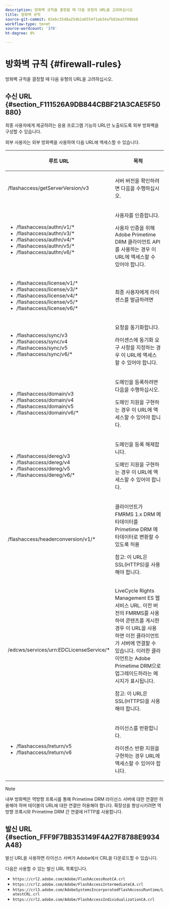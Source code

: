 ```yaml
---
description: 방화벽 규칙을 결정할 때 다음 유형의 URL을 고려하십시오
title: 방화벽 규칙
source-git-commit: 02ebc3548a254b2a6554f1ab34afbb3ea5f09bb8
workflow-type: tm+mt
source-wordcount: '370'
ht-degree: 0%

---
```


# 방화벽 규칙 {#firewall-rules}

방화벽 규칙을 결정할 때 다음 유형의 URL을 고려하십시오.

## 수신 URL {#section_F111526A9DB844CBBF21A3CAE5F50880}

최종 사용자에게 제공하려는 응용 프로그램 기능의 URL만 노출되도록 외부 방화벽을 구성할 수 있습니다.

외부 사용자는 외부 방화벽을 사용하여 다음 URL에 액세스할 수 있습니다.

<table frame="all" colsep="1" rowsep="1" class="+ topic/table adobe-d/table " id="table_bqs_whz_n4"> 
 <thead class="- topic/thead "> 
  <tr rowsep="1" class="- topic/row "> 
   <th colname="1" class="- topic/entry entry"> <p class="- topic/p ">루트 URL </p> </th> 
   <th colname="2" class="- topic/entry entry"> <p class="- topic/p ">목적 </p> </th> 
  </tr> 
 </thead>
 <tbody class="- topic/tbody "> 
  <tr rowsep="1" class="- topic/row "> 
   <td colname="1" class="- topic/entry "><span class="filepath"> /flashaccess/getServerVersion/v3</span> </td> 
   <td colname="2" class="- topic/entry "> <p class="- topic/p ">서버 버전을 확인하려면 다음을 수행하십시오. </p> </td> 
  </tr> 
  <tr rowsep="1" class="- topic/row "> 
   <td colname="1" class="- topic/entry "> 
    <ul id="ul_xr4_hdn_44"> 
     <li id="li_8C68877B0FAF427490BF826FB12BE2F2"><span class="filepath"> /flashaccess/authn/v1/*</span> </li> 
     <li id="li_BF44753FF42E40BD911D04996B962188"><span class="filepath"> /flashaccess/authn/v3/*</span> </li> 
     <li id="li_9B633CDDB3844644BD8E3BFE80FD1672"><span class="filepath"> /flashaccess/authn/v4/*</span> </li> 
     <li id="li_01B2E17BF4DB456383FD6E18E9DE28F5"><span class="filepath"> /flashaccess/authn/v5/*</span> </li> 
     <li id="li_096D349CCD7945B387CB80C3E99063C7"><span class="filepath"> /flashaccess/authn/v6/*</span> </li> 
    </ul> </td> 
   <td colname="2" class="- topic/entry "> <p class="- topic/p ">사용자를 인증합니다. </p> <p>사용자 인증을 위해 Adobe Primetime DRM 클라이언트 API를 사용하는 경우 이 URL에 액세스할 수 있어야 합니다. </p> </td> 
  </tr> 
  <tr rowsep="1" class="- topic/row "> 
   <td colname="1" class="- topic/entry "> 
    <ul id="ul_yxs_rdn_44"> 
     <li id="li_4BEB80F46E8D4D0F90F9998AB7FAAEB7"><span class="filepath"> /flashaccess/license/v1/*</span> </li> 
     <li id="li_20DDE5B03284436F9DEF794867AFBC53"><span class="filepath"> /flashaccess/license/v3/*</span> </li> 
     <li id="li_6555F8689FF945338579C58DADC2E36D"><span class="filepath"> /flashaccess/license/v4/*</span> </li> 
     <li id="li_5112283BDCF1457099056733B633FAF1"><span class="filepath"> /flashaccess/license/v5/*</span> </li> 
     <li id="li_F73A570E2C1A45E1BBF21C1468B90D3A"><span class="filepath"> /flashaccess/license/v6/*</span> </li> 
    </ul> </td> 
   <td colname="2" class="- topic/entry "> <p class="- topic/p ">최종 사용자에게 라이센스를 발급하려면 </p> </td> 
  </tr> 
  <tr rowsep="1" class="- topic/row "> 
   <td colname="1" class="- topic/entry "> 
    <ul id="ul_ibl_5dn_44"> 
     <li id="li_3B984F500F6848EDBBA5ADC570417E34"><span class="filepath"> /flashaccess/sync/v3</span> </li> 
     <li id="li_3204CF10D68C4FDB97E369BD63FA3C2B"><span class="filepath"> /flashaccess/sync/v4</span> </li> 
     <li id="li_2222D27F73D0421396A4F0E18140B3F9"><span class="filepath"> /flashaccess/sync/v5</span> </li> 
     <li id="li_18020B7CE36B4C209F65FF01A00B6737"><span class="filepath"> /flashaccess/sync/v6/*</span> </li> 
    </ul> </td> 
   <td colname="2" class="- topic/entry "> <p class="- topic/p ">요청을 동기화합니다. </p> <p>라이센스에 동기화 요구 사항을 지정하는 경우 이 URL에 액세스할 수 있어야 합니다. </p> </td> 
  </tr> 
  <tr rowsep="1" class="- topic/row "> 
   <td colname="1" class="- topic/entry "> 
    <ul id="ul_plq_ydn_44"> 
     <li id="li_61F51463E2BF4ABCA4F209754D8A8052"><span class="filepath"> /flashaccess/domain/v3</span> </li> 
     <li id="li_898E849D7EA24045978D35C336AEEAFE"><span class="filepath"> /flashaccess/domain/v4</span> </li> 
     <li id="li_CF7590FDAF694EDF9685434BE8EE10CA"><span class="filepath"> /flashaccess/domain/v5</span> </li> 
     <li id="li_CA73424FDFAA4BD8BBE2C1AD165D2C31"><span class="filepath"> /flashaccess/domain/v6/*</span> </li> 
    </ul> </td> 
   <td colname="2" class="- topic/entry "> <p class="- topic/p ">도메인을 등록하려면 다음을 수행하십시오. </p> <p>도메인 지원을 구현하는 경우 이 URL에 액세스할 수 있어야 합니다. </p> </td> 
  </tr> 
  <tr rowsep="1" class="- topic/row "> 
   <td colname="1" class="- topic/entry "> 
    <ul id="ul_btm_c2n_44"> 
     <li id="li_8A0DC38312CB4D3DBD313B3DE089D39E"><span class="filepath"> /flashaccess/dereg/v3</span> </li> 
     <li id="li_5BA24F70381F465F832FF28925B622C1"><span class="filepath"> /flashaccess/dereg/v4</span> </li> 
     <li id="li_C761F14F3C97479CBA5C255739E01A28"><span class="filepath"> /flashaccess/dereg/v5</span> </li> 
     <li id="li_23A8AABE7499488EB61B7ED27CC65098"><span class="filepath"> /flashaccess/dereg/v6/*</span> </li> 
    </ul> </td> 
   <td colname="2" class="- topic/entry "> <p class="- topic/p ">도메인을 등록 해제합니다. </p> <p>도메인 지원을 구현하는 경우 이 URL에 액세스할 수 있어야 합니다. </p> </td> 
  </tr> 
  <tr rowsep="1" class="- topic/row "> 
   <td colname="1" class="- topic/entry "><span class="filepath"> /flashaccess/headerconversion/v1/*</span> </td> 
   <td colname="2" class="- topic/entry "> <p class="- topic/p ">클라이언트가 FMRMS 1.x DRM 메타데이터를 Primetime DRM 메타데이터로 변환할 수 있도록 허용 </p> <p>참고: 이 URL은 SSL(HTTPS)을 사용해야 합니다. </p> </td> 
  </tr> 
  <tr rowsep="0" class="- topic/row "> 
   <td colname="1" class="- topic/entry "><span class="filepath"> /edcws/services/urn:EDCLicenseService/*</span> </td> 
   <td colname="2" class="- topic/entry "> <p class="- topic/p ">LiveCycle Rights Management ES 웹 서비스 URL. 이전 버전의 FMRMS를 사용하여 콘텐츠를 게시한 경우 이 URL을 사용하면 이전 클라이언트가 서버에 연결할 수 있습니다. 이러한 클라이언트는 Adobe Primetime DRM으로 업그레이드하라는 메시지가 표시됩니다. </p> <p class="- topic/p ">참고: 이 URL은 SSL(HTTPS)을 사용해야 합니다. </p> </td> 
  </tr> 
  <tr> 
   <td colname="1" class="- topic/entry "> 
    <ul id="ul_382B69AB07204DD596BB375132224D96"> 
     <li id="li_24B4D42BECF8405281C73B782F8E7310"><span class="filepath"> /flashaccess/lreturn/v5</span> </li> 
     <li id="li_6B79563205D1421F89131E650D71E83B"><span class="filepath"> /flashaccess/lreturn/v6</span> </li> 
    </ul> </td> 
   <td colname="2" class="- topic/entry "> <p>라이선스를 반환합니다. </p> <p> 라이센스 반환 지원을 구현하는 경우 URL에 액세스할 수 있어야 합니다. </p> </td> 
  </tr> 
 </tbody> 
</table>

>[!NOTE]
>
>내부 방화벽은 역방향 프록시를 통해 Primetime DRM 라이선스 서버에 대한 연결만 허용해야 하며 테이블의 URL에 대한 연결만 허용해야 합니다. 확장성을 향상시키려면 역방향 프록시와 Primetime DRM 간 연결에 HTTP를 사용합니다.

## 발신 URL {#section_FFF9F7BB353149F4A27F8788E9934A48}

발신 URL을 사용하면 라이선스 서버가 Adobe에서 CRL을 다운로드할 수 있습니다.

다음은 사용할 수 있는 발신 URL 목록입니다.

* `https://crl2.adobe.com/Adobe/FlashAccessRootCA.crl`
* `https://crl2.adobe.com/Adobe/FlashAccessIntermediateCA.crl`
* `https://crl3.adobe.com/AdobeSystemsIncorporatedFlashAccessRuntime/LatestCRL.crl`
* `https://crl2.adobe.com/Adobe/FlashAccessIndividualizationCA.crl`
